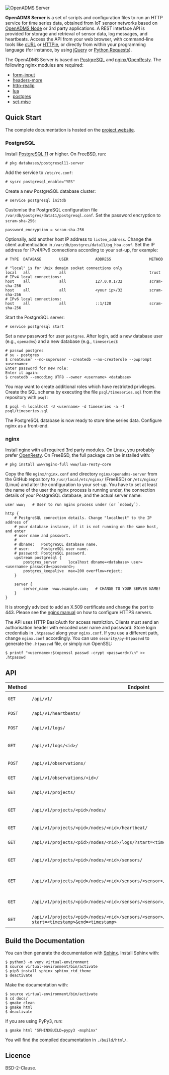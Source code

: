 ![OpenADMS Server](https://www.dabamos.de/github/openadms-server.png)

**OpenADMS Server** is a set of scripts and configuration files to run an HTTP
service for time series data, obtained from IoT sensor networks based on
[OpenADMS Node](https://github.com/dabamos/openadms-node/) or 3rd party
applications. A REST interface API is provided for storage and retrieval of
sensor data, log messages, and heartbeats. Access the API from your web browser,
with command-line tools like [cURL](https://curl.haxx.se/) or
[HTTPie](https://httpie.org/), or directly from within your programming language
(for instance, by using [jQuery](https://jquery.com/) or
[Python Requests](http://docs.python-requests.org/en/master/)).

The OpenADMS Server is based on [PostgreSQL](https://www.postgresql.org/) and
[nginx](https://nginx.org/)/[OpenResty](https://openresty.org/). The
following nginx modules are required:

* [form-input](https://github.com/calio/form-input-nginx-module)
* [headers-more](https://github.com/openresty/headers-more-nginx-module)
* [http-realip](http://nginx.org/en/docs/http/ngx_http_realip_module.html)
* [lua](https://github.com/openresty/lua-nginx-module)
* [postgres](https://github.com/FRiCKLE/ngx_postgres)
* [set-misc](https://github.com/openresty/set-misc-nginx-module)

## Quick Start
The complete documentation is hosted on the
[project website](https://www.dabamos.de/manual/openadms-server/).

### PostgreSQL
Install [PostgreSQL 11](https://www.postgresql.org/) or higher. On FreeBSD, run:

```
# pkg databases/postgresql11-server
```

Add the service to `/etc/rc.conf`:

```
# sysrc postgresql_enable="YES"
```

Create a new PostgreSQL database cluster:

```
# service postgresql initdb
```

Customise the PostgreSQL configuration file
`/var/db/postgres/data11/postgresql.conf`. Set the password encryption to
`scram-sha-256`:

```
password_encryption = scram-sha-256
```

Optionally, add another host IP address to `listen_address`. Change the client
authentication in `/var/db/postgres/data11/pg_hba.conf`. Set the IP address for
IPv4/IPv6 connections according to your set-up, for example:

```
# TYPE  DATABASE        USER            ADDRESS                 METHOD

# "local" is for Unix domain socket connections only
local   all             all                                     trust
# IPv4 local connections:
host    all             all             127.0.0.1/32            scram-sha-256
host    all             all             <your ip>/32            scram-sha-256
# IPv6 local connections:
host    all             all             ::1/128                 scram-sha-256
```

Start the PostgreSQL server:

```
# service postgresql start
```

Set a new password for user `postgres`. After login, add a new database user
(e.g., `openadms`) and a new database (e.g., `timeseries`):

```
# passwd postgres
# su - postgres
$ createuser --no-superuser --createdb --no-createrole --pwprompt <username>
Enter password for new role:
Enter it again:
$ createdb --encoding UTF8 --owner <username> <database>
```

You may want to create additional roles which have restricted privileges. Create
the SQL schema by executing the file `psql/timeseries.sql` from the repository
with `psql`:

```
$ psql -h localhost -U <username> -d timeseries -a -f psql/timeseries.sql
```

The PostgreSQL database is now ready to store time series data. Configure nginx
as a front-end.

### nginx
Install [nginx](https://nginx.org/) with all required 3rd party modules. On
Linux, you probably prefer [OpenResty](https://openresty.org/). On FreeBSD, the
full package can be installed with:

```
# pkg install www/nginx-full www/lua-resty-core
```

Copy the file `nginx/nginx.conf` and directory `nginx/openadms-server` from the
GitHub repository to `/usr/local/etc/nginx/` (FreeBSD) or `/etc/nginx/` (Linux)
and alter the configuration to your set-up. You have to set at least the name
of the user the nginx process is running under, the connection details of your
PostgreSQL database, and the actual server name:

```
user www;   # User to run nginx process under (or `nobody`).

http {
    # PostgreSQL connection details. Change "localhost" to the IP address of
    # your database instance, if it is not running on the same host, and enter
    # user name and passwort.
    #
    # dbname:   PostgreSQL database name.
    # user:     PostgreSQL user name.
    # password: PostgreSQL password.
    upstream postgresql {
        postgres_server     localhost dbname=<database> user=<username> password=<password>;
        postgres_keepalive  max=200 overflow=reject;
    }

    server {
        server_name  www.example.com;   # CHANGE TO YOUR SERVER NAME!
    }
}
```

It is strongly adviced to add an X.509 certificate and change the port to 443.
Please see the
[nginx manual](http://nginx.org/en/docs/http/configuring_https_servers.html)
on how to configure HTTPS servers.

The API uses HTTP BasicAuth for access restriction. Clients must send an
authorisation header with encoded user name and password. Store login
credentials in `.htpasswd` along your `nginx.conf`. If you use a different path,
change `nginx.conf` accordingly. You can use `security/py-htpasswd` to generate
the `.htpasswd` file, or simply run OpenSSL:

```
$ printf "<username>:$(openssl passwd -crypt <password>)\n" >> .htpasswd
```

## API
| Method | Endpoint                                                                                                               | Description                 |
|--------|------------------------------------------------------------------------------------------------------------------------|-----------------------------|
| `GET`  | `/api/v1/`                                                                                                             | Returns system info.        |
| `POST` | `/api/v1/heartbeats/`                                                                                                  | Stores heartbeat.           |
| `POST` | `/api/v1/logs/`                                                                                                        | Stores log message.         |
| `GET`  | `/api/v1/logs/<id>/`                                                                                                   | Returns single log message. |
| `POST` | `/api/v1/observations/`                                                                                                | Stores observation.         |
| `GET`  | `/api/v1/observations/<id>/`                                                                                           | Returns observation.        |
| `GET`  | `/api/v1/projects/`                                                                                                    | Returns project ids.        |
| `GET`  | `/api/v1/projects/<pid>/nodes/`                                                                                        | Returns sensor node ids.    |
| `GET`  | `/api/v1/projects/<pid>/nodes/<nid>/heartbeat/`                                                                        | Returns last heartbeat.     |
| `GET`  | `/api/v1/projects/<pid>/nodes/<nid>/logs/?start=<timestamp>&end=<timestamp>`                                           | Returns log messages.       |
| `GET`  | `/api/v1/projects/<pid>/nodes/<nid>/sensors/`                                                                          | Returns sensor names.       |
| `GET`  | `/api/v1/projects/<pid>/nodes/<nid>/sensors/<sensor>/targets/`                                                         | Returns target names.       |
| `GET`  | `/api/v1/projects/<pid>/nodes/<nid>/sensors/<sensor>/targets/<target>/ids/`                                            | Returns observation ids.    |
| `GET`  | `/api/v1/projects/<pid>/nodes/<nid>/sensors/<sensor>/targets/<target>/observations/?start=<timestamp>&end=<timestamp>` | Returns observations.       |

## Build the Documentation
You can then generate the documentation with
[Sphinx](http://www.sphinx-doc.org/). Install Sphinx with:

```
$ python3 -m venv virtual-environment
$ source virtual-environment/bin/activate
$ pip3 install sphinx sphinx_rtd_theme
$ deactivate
```

Make the documentation with:

```
$ source virtual-environment/bin/activate
$ cd docs/
$ gmake clean
$ gmake html
$ deactivate
```

If you are using PyPy3, run:

```
$ gmake html "SPHINXBUILD=pypy3 -msphinx"
```

You will find the compiled documentation in `./build/html/`.

## Licence
BSD-2-Clause.
